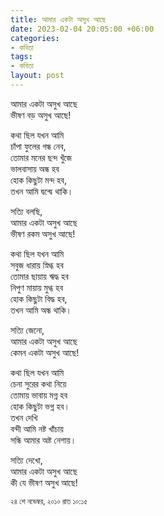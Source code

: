 ```yaml
---
title: আমার একটা অসুখ আছে
date: 2023-02-04 20:05:00 +06:00
categories:
- কবিতা
tags:
- কবিতা
layout: post
---
```


আমার একটা অসুখ আছে  
ভীষণ বড় অসুখ আছে!  

কথা ছিল যখন আমি  
চাঁপা ফুলের গন্ধ নেব,  
তোমার মনের ছন্দ খুঁজে  
ভালবাসায় অন্ধ হব  
হোক কিছুটা মন্দ হব,  
তখন আমি দ্বন্দ্বে থাকি।  

সত্যি বলছি,  
আমার একটা অসুখ আছে  
ভীষণ রকম অসুখ আছে!  

কথা ছিল যখন আমি  
সবুজ ধারায় স্নিগ্ধ হব  
তোমার ছায়ায় ঋদ্ধ হব  
নিপুণ মায়ায় মুগ্ধ হব  
হোক কিছুটা বিদ্ধ হব,  
তখন আমি অন্ধ থাকি।  

সত্যি জেনো,  
আমার একটা অসুখ আছে  
কেমন একটা অসুখ আছে!  

কথা ছিল যখন আমি  
চেনা সুরের কথা নিয়ে  
তোমায় ভাবায় মগ্ন হব  
হোক কিছুটা ভগ্ন হব।  
তখন দেখি  
বন্দী আমি নষ্ট খাঁচায়  
সন্ধি আমার অষ্ট নেশায়।  

সত্যি দেখো,  
আমার একটা অসুখ আছে  
কী যে ভীষণ অসুখ আছে!  

<small>২৪ শে নভেম্বর, ২০১০ রাত ১০:১৫</small>